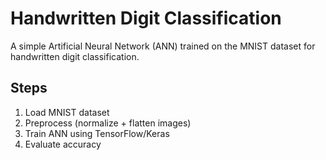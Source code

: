 # Handwritten Digit Classification

A simple Artificial Neural Network (ANN) trained on the MNIST dataset for handwritten digit classification.

## Steps
1. Load MNIST dataset
2. Preprocess (normalize + flatten images)
3. Train ANN using TensorFlow/Keras
4. Evaluate accuracy
